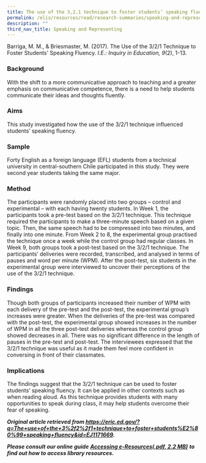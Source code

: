 ```yaml
---
title: The use of the 3,2,1 technique to foster students’ speaking fluency
permalink: /elis/resources/read/research-summaries/speaking-and-representing/the-use-of-the-3-2-1-technique/
description: ""
third_nav_title: Speaking and Representing
---
```

Barriga, M. M., & Briesmaster, M. (2017). The Use of the 3/2/1 Technique to Foster Students' Speaking Fluency. _I.E.: Inquiry in Education, 9_(2), 1-13.

### Background

With the shift to a more communicative approach to teaching and a greater emphasis on communicative competence, there is a need to help students communicate their ideas and thoughts fluently.

### Aims

This study investigated how the use of the 3/2/1 technique influenced students’ speaking fluency.

### Sample

Forty English as a foreign language (EFL) students from a technical university in central-southern Chile participated in this study. They were second year students taking the same major.

### Method

The participants were randomly placed into two groups – control and experimental – with each having twenty students. In Week 1, the participants took a pre-test based on the 3/2/1 technique. This technique required the participants to make a three-minute speech based on a given topic. Then, the same speech had to be compressed into two minutes, and finally into one minute. From Week 2 to 8, the experimental group practised the technique once a week while the control group had regular classes. In Week 9, both groups took a post-test based on the 3/2/1 technique. The participants’ deliveries were recorded, transcribed, and analysed in terms of pauses and word per minute (WPM). After the post-test, six students in the experimental group were interviewed to uncover their perceptions of the use of the 3/2/1 technique.

### Findings

Though both groups of participants increased their number of WPM with each delivery of the pre-test and the post-test, the experimental group’s increases were greater. When the deliveries of the pre-test was compared with the post-test, the experimental group showed increases in the number of WPM in all the three post-test deliveries whereas the control group showed decreases in all. There was no significant difference in the length of pauses in the pre-test and post-test. The interviewees expressed that the 3/2/1 technique was useful as it made them feel more confident in conversing in front of their classmates.

### Implications

The findings suggest that the 3/2/1 technique can be used to foster students’ speaking fluency. It can be applied in other contexts such as when reading aloud. As this technique provides students with many opportunities to speak during class, it may help students overcome their fear of speaking.

_**Original article retrieved from https://eric.ed.gov/?q=The+use+of+the+3%2f2%2f1+technique+to+foster+students%E2%80%99+speaking+fluency&id=EJ1171669.**_  

_**Please consult our online guide**_ **_[Accessing e-Resources(.pdf, 2.2 MB)](https://academyofsingaporeteachers-moe-edu-sg-admin.cwp.sg/elis/resources/read/research-summaries/speaking-and-representing/18e45074-6b1b-4ac7-811f-1a8da16c4f81 "Accessing e-Resources")_** _**to find out how to access library resources.**_
